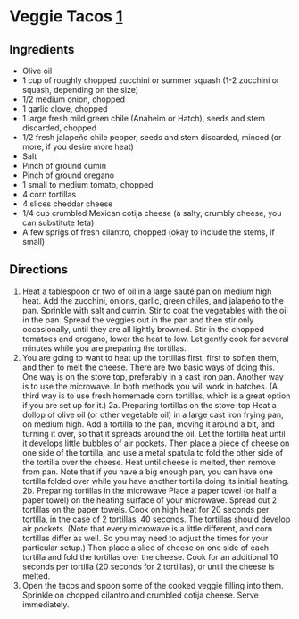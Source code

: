 # Veggie Tacos [1]

## Ingredients

 * Olive oil
 * 1 cup of roughly chopped zucchini or summer squash (1-2 zucchini or squash, depending on the size)
 * 1/2 medium onion, chopped
 * 1 garlic clove, chopped
 * 1 large fresh mild green chile (Anaheim or Hatch), seeds and stem discarded, chopped
 * 1/2 fresh jalapeño chile pepper, seeds and stem discarded, minced (or more, if you desire more heat)
 * Salt
 * Pinch of ground cumin
 * Pinch of ground oregano
 * 1 small to medium tomato, chopped
 * 4 corn tortillas
 * 4 slices cheddar cheese
 * 1/4 cup crumbled Mexican cotija cheese (a salty, crumbly cheese, you can substitute feta)
 * A few sprigs of fresh cilantro, chopped (okay to include the stems, if small)

## Directions

1. Heat a tablespoon or two of oil in a large sauté pan on medium high heat. Add the zucchini, onions, garlic, green chiles, and jalapeño to the pan. Sprinkle with salt and cumin. Stir to coat the vegetables with the oil in the pan. Spread the veggies out in the pan and then stir only occasionally, until they are all lightly browned. Stir in the chopped tomatoes and oregano, lower the heat to low. Let gently cook for several minutes while you are preparing the tortillas.
2. You are going to want to heat up the tortillas first, first to soften them, and then to melt the cheese. There are two basic ways of doing this. One way is on the stove top, preferably in a cast iron pan. Another way is to use the microwave. In both methods you will work in batches. (A third way is to use fresh homemade corn tortillas, which is a great option if you are set up for it.)
2a. Preparing tortillas on the stove-top Heat a dollop of olive oil (or other vegetable oil) in a large cast iron frying pan, on medium high. Add a tortilla to the pan, moving it around a bit, and turning it over, so that it spreads around the oil. Let the tortilla heat until it develops little bubbles of air pockets. Then place a piece of cheese on one side of the tortilla, and use a metal spatula to fold the other side of the tortilla over the cheese. Heat until cheese is melted, then remove from pan. Note that if you have a big enough pan, you can have one tortilla folded over while you have another tortilla doing its initial heating.
2b. Preparing tortillas in the microwave Place a paper towel (or half a paper towel) on the heating surface of your microwave. Spread out 2 tortillas on the paper towels. Cook on high heat for 20 seconds per tortilla, in the case of 2 tortillas, 40 seconds. The tortillas should develop air pockets. (Note that every microwave is a little different, and corn tortillas differ as well. So you may need to adjust the times for your particular setup.) Then place a slice of cheese on one side of each tortilla and fold the tortillas over the cheese. Cook for an additional 10 seconds per tortilla (20 seconds for 2 tortillas), or until the cheese is melted.
3. Open the tacos and spoon some of the cooked veggie filling into them. Sprinkle on chopped cilantro and crumbled cotija cheese. Serve immediately.

[1]: http://www.simplyrecipes.com/recipes/veggie_tacos/
